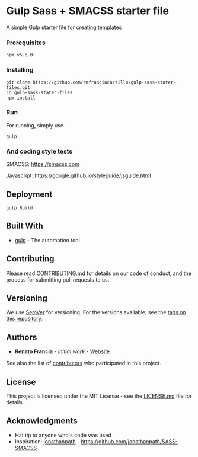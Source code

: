 # Gulp Sass + SMACSS starter file

A simple Gulp starter file for creating templates

### Prerequisites

```
npm v5.6.0+
```

### Installing

```
git clone https://github.com/rmfranciacastillo/gulp-sass-stater-files.git
cd gulp-sass-stater-files
npm install 
```

### Run

For running, simply use

```
gulp
```

### And coding style tests

SMACSS: https://smacss.com

Javascript: https://google.github.io/styleguide/jsguide.html


## Deployment
```
gulp Build
```

## Built With

* [gulp](https://gulpjs.com) - The automation tool


## Contributing

Please read [CONTRIBUTING.md](https://gist.github.com/PurpleBooth/b24679402957c63ec426) for details on our code of conduct, and the process for submitting pull requests to us.

## Versioning

We use [SemVer](http://semver.org/) for versioning. For the versions available, see the [tags on this repository](https://github.com/your/project/tags). 

## Authors

* **Renato Francia** - *Initial work* - [Website](rmfranciacastillo.github.io/)

See also the list of [contributors](https://github.com/your/project/contributors) who participated in this project.

## License

This project is licensed under the MIT License - see the [LICENSE.md](LICENSE.md) file for details

## Acknowledgments

* Hat tip to anyone who's code was used
* Inspiration: [jonathanpath](https://github.com/jonathanpath) - https://github.com/jonathanpath/SASS-SMACSS
